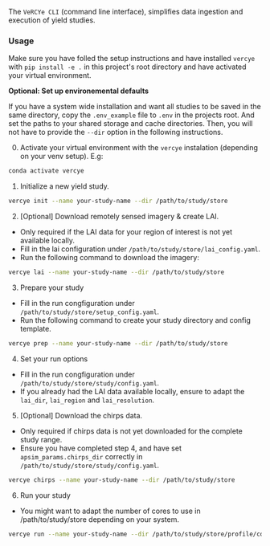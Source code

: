 The `VeRCYe CLI` (command line interface), simplifies data ingestion and execution of yield studies.

### Usage

Make sure you have folled the setup instructions and have installed `vercye` with `pip install -e .` in this project's root directory and have activated your virtual environment.

**Optional: Set up environemental defaults**

If you have a system wide installation and want all studies to be saved in the same directory, copy the `.env_example` file to `.env` in the projects root. And set the paths to your shared storage and cache directories. Then, you will not have to provide the `--dir` option in the following instructions.


0. Activate your virtual environment with the `vercye` instalation (depending on your venv setup). E.g:

```bash
conda activate vercye
```

1. Initialize a new yield study.

```bash
vercye init --name your-study-name --dir /path/to/study/store
```

2. [Optional] Download remotely sensed imagery & create LAI.

- Only required if the LAI data for your region of interest is not yet available locally.
- Fill in the lai configuration under `/path/to/study/store/lai_config.yaml`.
- Run the following command to download the imagery:
```bash
vercye lai --name your-study-name --dir /path/to/study/store
```

3. Prepare your study

- Fill in the run congfiguration under `/path/to/study/store/setup_config.yaml`.
- Run the following command to create your study directory and config template.
```bash
vercye prep --name your-study-name --dir /path/to/study/store
```
4. Set your run options

- Fill in the run congfiguration under `/path/to/study/store/study/config.yaml`.
- If you already had the LAI data available locally, ensure to adapt the `lai_dir`, `lai_region` and `lai_resolution`.


5. [Optional] Download the chirps data.

- Only required if chirps data is not yet downloaded for the complete study range.
- Ensure you have completed step 4, and have set `apsim_params.chirps_dir` correctly in `/path/to/study/store/study/config.yaml`.

```bash
vercye chirps --name your-study-name --dir /path/to/study/store
```

6. Run your study

- You might want to adapt the number of cores to use in /path/to/study/store depending on your system.

```bash
vercye run --name your-study-name --dir /path/to/study/store/profile/config.yaml
```
